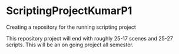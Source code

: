 # ScriptingProjectKumarP1
Creating a repository for the running scripting project

This repository project will end with roughly 25-17 scenes and 25-27 scripts.  This will be an on going project all semester.
